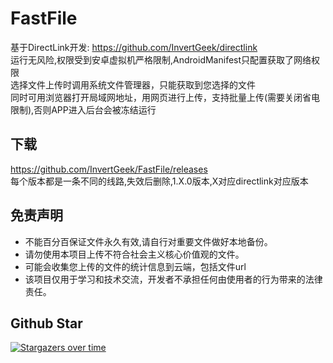 # FastFile
基于DirectLink开发: https://github.com/InvertGeek/directlink \
运行无风险,权限受到安卓虚拟机严格限制,AndroidManifest只配置获取了网络权限 \
选择文件上传时调用系统文件管理器，只能获取到您选择的文件 \
同时可用浏览器打开局域网地址，用网页进行上传，支持批量上传(需要关闭省电限制),否则APP进入后台会被冻结运行

## 下载
https://github.com/InvertGeek/FastFile/releases \
每个版本都是一条不同的线路,失效后删除,1.X.0版本,X对应directlink对应版本

## 免责声明

+   不能百分百保证文件永久有效,请自行对重要文件做好本地备份。
+   请勿使用本项目上传不符合社会主义核心价值观的文件。
+   可能会收集您上传的文件的统计信息到云端，包括文件url
+   该项目仅用于学习和技术交流，开发者不承担任何由使用者的行为带来的法律责任。

## Github Star
[![Stargazers over time](https://starchart.cc/InvertGeek/FastFile.svg?variant=adaptive)](https://starchart.cc/InvertGeek/FastFile)
